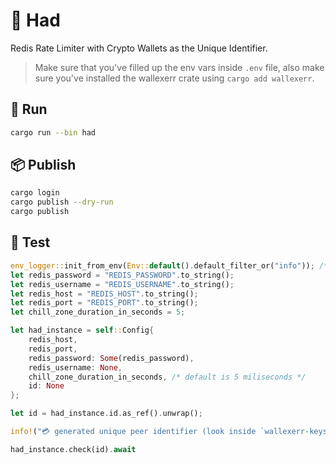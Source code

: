 


# 📛 Had

Redis Rate Limiter with Crypto Wallets as the Unique Identifier.

> Make sure that you've filled up the env vars inside `.env` file, also make sure you've installed the wallexerr crate using ```cargo add wallexerr```.

## 🚀 Run

```bash
cargo run --bin had
```

## 📦 Publish

```bash
cargo login
cargo publish --dry-run
cargo publish
```

## 🧪 Test

```rust
env_logger::init_from_env(Env::default().default_filter_or("info")); /* is required to see info!() and error!() logs */
let redis_password = "REDIS_PASSWORD".to_string();
let redis_username = "REDIS_USERNAME".to_string();
let redis_host = "REDIS_HOST".to_string();
let redis_port = "REDIS_PORT".to_string();
let chill_zone_duration_in_seconds = 5;

let had_instance = self::Config{
    redis_host,
    redis_port,
    redis_password: Some(redis_password),
    redis_username: None,
    chill_zone_duration_in_seconds, /* default is 5 miliseconds */
    id: None
};

let id = had_instance.id.as_ref().unwrap();

info!("💳 generated unique peer identifier (look inside `wallexerr-keys` folder): [{}]", id);

had_instance.check(id).await
```